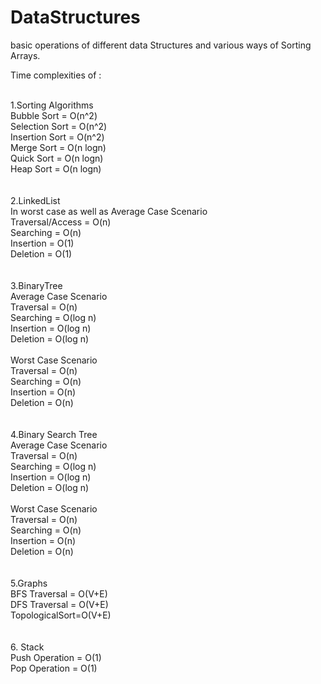 # DataStructures

basic operations of different data Structures and various ways of Sorting Arrays.

Time complexities of :

<br/>
1.Sorting Algorithms 
<br />
Bubble Sort     = O(n^2)<br />
Selection Sort  = O(n^2)<br />
Insertion Sort  = O(n^2)<br />
Merge Sort      = O(n logn)<br />
Quick Sort      = O(n logn)<br />
Heap Sort       = O(n logn)<br />
<br />
<br />
2.LinkedList
<br />
In worst case as well as Average Case Scenario
<br />
Traversal/Access = O(n)<br />
Searching = O(n)<br />
Insertion = O(1)<br />
Deletion = O(1)<br />
<br />
<br />
3.BinaryTree
<br />
Average Case Scenario
<br />
Traversal = O(n)<br />
Searching = O(log n)<br />
Insertion = O(log n)<br />
Deletion = O(log n)<br />
<br />
Worst Case Scenario
<br />
Traversal = O(n)<br />
Searching = O(n)<br />
Insertion = O(n)<br />
Deletion = O(n)<br />
<br />
<br />
4.Binary Search Tree
<br />
Average Case Scenario
<br />
Traversal = O(n)<br />
Searching = O(log n)<br />
Insertion = O(log n)<br />
Deletion = O(log n)<br />
<br />
Worst Case Scenario
<br />
Traversal = O(n)<br />
Searching = O(n)<br />
Insertion = O(n)<br />
Deletion = O(n)<br />
<br />
<br />
5.Graphs
<br />
BFS Traversal = O(V+E) <br />
DFS Traversal = O(V+E) <br />
TopologicalSort=O(V+E) <br />
<br />
<br />
6. Stack
<br />
Push Operation = O(1) <br />
Pop Operation = O(1) <br />